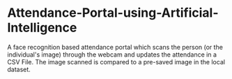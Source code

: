 # Attendance-Portal-using-Artificial-Intelligence

A face recognition based attendance portal which scans the person (or the individual's image) through the webcam and updates the attendance in a CSV File. The image scanned is compared to a pre-saved image in the local dataset.
